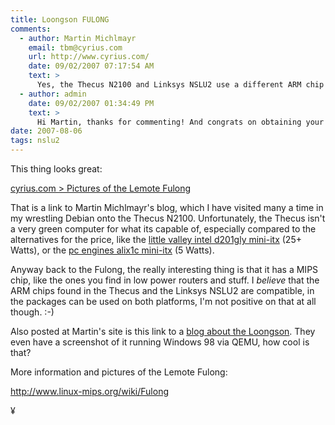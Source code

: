 ```yaml
---
title: Loongson FULONG 
comments:
  - author: Martin Michlmayr
    email: tbm@cyrius.com
    url: http://www.cyrius.com/
    date: 09/02/2007 07:17:54 AM
    text: >
      Yes, the Thecus N2100 and Linksys NSLU2 use a different ARM chip but since Debian is built in a way that it will run on all modern ARM chips packages will work fine on both devices.<br/><br/>For what it's worth, the Thecus uses a chip from the IOP (I/O processor) line and the NSLU2 from the IXP4xx line.  Both are produced by Intel.
  - author: admin
    date: 09/02/2007 01:34:49 PM
    text: >
      Hi Martin, thanks for commenting! And congrats on obtaining your PhD!
date: 2007-08-06
tags: nslu2
---
```

This thing looks great:

<a href="http://www.cyrius.com/journal/2007/03/08">cyrius.com &gt; Pictures of the Lemote Fulong</a>

That is a link to Martin Michlmayr's blog, which I have visited many a time in my wrestling Debian onto the Thecus N2100. Unfortunately, the Thecus isn't a very green computer for what its capable of, especially compared to the alternatives for the price, like the <a href="http://www.docunext.com/2007/06/intels-little-valley-mini-itx-board/">little valley intel d201gly mini-itx</a> (25+ Watts), or the <a href="http://www.docunext.com/2007/07/alix.html">pc engines alix1c mini-itx</a> (5 Watts).

Anyway back to the Fulong, the really interesting thing is that it has a MIPS chip, like the ones you find in low power routers and stuff. I *believe* that the ARM chips found in the Thecus and the Linksys NSLU2 are compatible, in the packages can be used on both platforms, I'm not positive on that at all though. :-)

Also posted at Martin's site is this link to a <a rel="nofollow" href="http://blog.360.yahoo.com/blog-t7XKGI8kebP22pOrg03O8w--?cq=1">blog about the Loongson</a>. They even have a screenshot of it running Windows 98 via QEMU, how cool is that?

More information and pictures of the Lemote Fulong:

<a rel="nofollow" href="http://www.linux-mips.org/wiki/Fulong">http://www.linux-mips.org/wiki/Fulong</a>

¥

